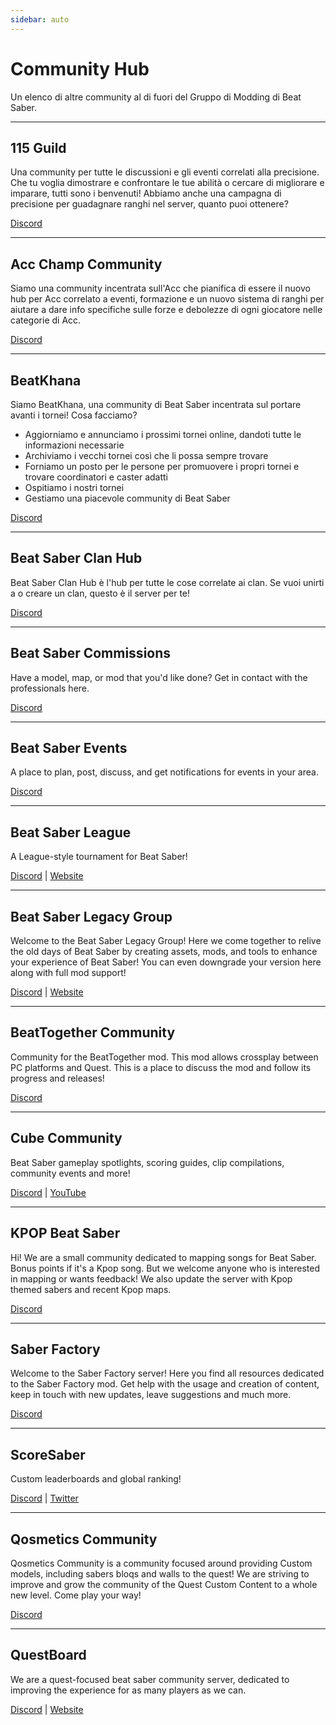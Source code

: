 ```yaml
---
sidebar: auto
---
```


# Community Hub
Un elenco di altre community al di fuori del Gruppo di Modding di Beat Saber.

---

## 115 Guild
Una community per tutte le discussioni e gli eventi correlati alla precisione. Che tu voglia dimostrare e confrontare le tue abilità o cercare di migliorare e imparare, tutti sono i benvenuti! Abbiamo anche una campagna di precisione per guadagnare ranghi nel server, quanto puoi ottenere?

[Discord](https://discord.gg/j8m8cxr)

---

## Acc Champ Community
Siamo una community incentrata sull'Acc che pianifica di essere il nuovo hub per Acc correlato a eventi, formazione e un nuovo sistema di ranghi per aiutare a dare info specifiche sulle forze e debolezze di ogni giocatore nelle categorie di Acc.

[Discord](https://discord.gg/zd8W4rr)

---

## BeatKhana
Siamo BeatKhana, una community di Beat Saber incentrata sul portare avanti i tornei! Cosa facciamo?

* Aggiorniamo e annunciamo i prossimi tornei online, dandoti tutte le informazioni necessarie
* Archiviamo i vecchi tornei così che li possa sempre trovare
* Forniamo un posto per le persone per promuovere i propri tornei e trovare coordinatori e caster adatti
* Ospitiamo i nostri tornei
* Gestiamo una piacevole community di Beat Saber

[Discord](https://discord.gg/5NjfSAC)

---

## Beat Saber Clan Hub
Beat Saber Clan Hub è l'hub per tutte le cose correlate ai clan. Se vuoi unirti a o creare un clan, questo è il server per te!

[Discord](https://discord.gg/2a89Nmm3PC)

---

## Beat Saber Commissions
Have a model, map, or mod that you'd like done? Get in contact with the professionals here.

[Discord](https://discord.gg/e4f3WBBVnr)

---

## Beat Saber Events
A place to plan, post, discuss, and get notifications for events in your area.

[Discord](https://discord.gg/q92brWG)

---

## Beat Saber League
A League-style tournament for Beat Saber!

[Discord](https://discord.gg/rNmazdz) | [Website](https://beatsaberleague.com/)

---

## Beat Saber Legacy Group
Welcome to the Beat Saber Legacy Group! Here we come together to relive the old days of Beat Saber by creating assets, mods, and tools to enhance your experience of Beat Saber! You can even downgrade your version here along with full mod support!

[Discord](https://discord.gg/MrwMx5e) | [Website](https://bslegacy.com/)

---

## BeatTogether Community
Community for the BeatTogether mod. This mod allows crossplay between PC platforms and Quest. This is a place to discuss the mod and follow its progress and releases!

[Discord](https://discord.com/invite/gezGrFG4tz)

---

## Cube Community
Beat Saber gameplay spotlights, scoring guides, clip compilations, community events and more!

[Discord](https://discord.gg/dwe8mbC) | [YouTube](https://youtube.com/CubeCommunity)

---

## KPOP Beat Saber
Hi! We are a small community dedicated to mapping songs for Beat Saber. Bonus points if it's a Kpop song. But we welcome anyone who is interested in mapping or wants feedback! We also update the server with Kpop themed sabers and recent Kpop maps.

[Discord](https://discord.gg/c9uHGYP)

---

## Saber Factory
Welcome to the Saber Factory server! Here you find all resources dedicated to the Saber Factory mod. Get help with the usage and creation of content, keep in touch with new updates, leave suggestions and much more.

[Discord](https://discord.gg/PjD7WcChH3)

---

## ScoreSaber
Custom leaderboards and global ranking!

[Discord](https://discord.gg/WpuDMwU) | [Twitter](https://twitter.com/scoresaber)

---

## Qosmetics Community
Qosmetics Community is a community focused around providing Custom models, including sabers bloqs and walls to the quest! We are striving to improve and grow the community of the Quest Custom Content to a whole new level. Come play your way!

[Discord](https://discord.gg/NXnPYEh)

---

## QuestBoard
We are a quest-focused beat saber community server, dedicated to improving the experience for as many players as we can.

[Discord](https://discord.gg/d6DyW9v) | [Website](https://www.questmodding.com/)
